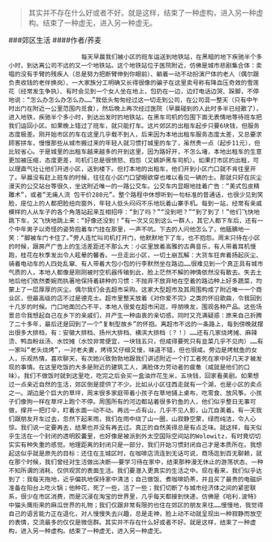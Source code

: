 > 其实并不存在什么好或者不好。就是这样，结束了一种虚构，进入另一种虚构。结束了一种虚无，进入另一种虚无。

###郊区生活
####作者/荞麦

						每天早晨我们被小区的班车运送到地铁站，在黑暗的地下疾驰半个多小时，到达离公司不远的又一个地铁站。这个地铁站位于医院附近，仿佛是城市悲剧集合体：卖唱的没有手臂的残疾人（总是努力把断臂伸到你眼前）、躺着一动不动扮演尸体的老人（偶尔跟负责收钱的老伴换岗）、一大家族分工明确又长得很像的骗子在这里卖号称有降血压奇效的雪莲花（经常发生争执）、有时会见到一个女人坐在地上，包扔在一边，边打电话边哭、跺脚，不停地说：“怎么办怎么办怎么办……”我低头匆匆经过这一切走到公司，在公司混一整天（只有中午时出门在附近一公里范围内觅食），然后晚上再次经过医院（早晨碰到的人此时多半已经散了），进入地铁，疾驰半个多小时，到达出发时的地铁站，在黑车司机的包围下面无表情地等待班车把我们运回小区。如果晚上错过了班车，就只能打车。这片郊区的出租车起步只要6块钱，但服务态度极差。刚开始市区的车在这里几乎载不到人，后来因为本地出租车服务态度太差，又总要求顾客拼车，慢慢那些从城市搬过来的年轻人就习惯打城里的车了，虽然贵一点（起步11元），但比较省心。于是城里的出租车越来越多的开到这里，因为路好开，不怎么堵，本地出租车的生意更加被压缩，态度更差，司机们总是很愤怒、抱怨（又嫉妒黑车司机）。如果打市区的出租，可以理直气壮让他们开进小区，送到楼下。但打本地的出租车，他们开到小区门口就不肯往里开了。早晨没有赶上班车的时候，往往在小区门口望眼欲穿也难以看见一辆的士。那就只好在灰尘漫天的公交站台等很久，坐这附近唯一的一路公交车。公交车内显眼地挂着广告：“美式包皮精雕术”，或者“无痛人流 包干价280元”。整个路程中休想听到一句标准的普通话，也很少见到笑脸，座位上的人都把脸扭向窗外，年轻人低头闷闷不乐地玩着山寨手机。每到一站，经常有亲戚模样的人从车子的各个角落站起来互相招呼：“到了吗？”“没到吧？”“到了到了！”他们飞快地跳下车，又飞快地跳上来：“好像还没到！”有一次又见到这么一群人，其它人都下车后，还有一个中年男子以奇怪的姿势抱着车门挂在那里，一声不吭。下去的人问他怎么了，他腼腆地一笑：“脚被车门卡住了。”旁人连忙叫司机打开门，他默默地下了车，也不抱怨。周末只待在小区的时候，跟房产广告上的生活差距还不那么大：小区里放着高雅的古典音乐，有人带着耳机慢跑，桂花在秋季发出令人眩晕的馨香。一旦走出小区，一切土崩瓦解：大货车狂奔着扬起灰尘、骑着电动车的人四处乱窜、有人带着大包小包的行李默然坐在路边……很难见到一个真正具有城市气质的人，本地人都像是刚刚被时空机器传输到此，脸上茫然不解的神情依然没有散去。失去土地后他们依然委婉而执著地保持着耕种的习惯：不抛弃不放弃地在空着的路边种上好多蔬菜，均蒙上了一层厚厚的灰尘。偶尔我们会去超市采购。这家大型超市及其周围构成了附近唯一一个商业区，但最高级的店不过是德克士。超市里整天放着《对你爱不完》之类的怀旧歌曲，令我回到十几岁的时候。门口地面凹凸不平，本地人很爱在超市闲逛，呼朋唤友，围观各种产品。这些场景总令我想起自己在乡下的亲戚们，并产生一种由衷的亲切感，同时又充满疑惑：原来自己折腾了二十多年，最后还是回到了一个“复制型故乡”的怀抱。离超市不远的一条路上，每到傍晚就摆出很多大排档，有：安徽大排档、扬州大排档、横滨大排档（？！）……还有几家烧烤摊、麻辣烫、鸭血粉丝汤、水饺摊（水饺非常便宜，一块钱五只，但咸得要死只有韭菜几乎不见肉）……有一家叫“老头烧烤”，一对老夫妻，烤得又仔细又慢，味道不错，但也很咸。旁边是烤鱿鱼的女人，乐观热情，喜欢聊天，有次她兴致勃勃地跟我们讲述附近一个打工者死在家中好几天才被发现的事情。在这里吃饭的大多是附近的建筑工人，满脸体力劳动者的疲惫（咸就是他们的口味）。我们不做饭时就到这里吃，吃完之后会买一盒油炸花生米，五块钱，回家看美剧。如果想过一点亲近自然的生活，郊区倒是提供了不少。比如从小区往西走就有一个湖，也是小区的卖点之一。湖边是个巨大的草坪，周末很多家庭带着小孩子在草地铺上桌布，吃零食、放风筝。小孩子们像狗一样在草坪上跑个不停。周围所有的河边都站着很多钓鱼的人，他们似乎整日无事可做，撑开一把打伞，盯着水面一动不动。再远一点有山，几乎不见人影，山兀自美着。有一天我们跟朋友开车过去，忽然下起来雨，我们在雨中绕了山一圈，山寂静空蒙，绿而纯洁，令人心惊。我们说一定要再去，结果也并没有再去过。真正的自然美得总是有点乏味。就这样，每天似乎生活在一个封闭的透明胶囊里，也好像是被派到外太空国际空间站的Wolowitz，有时竟切切实实有种失重的感觉。地理距离的封闭只是一部分，我们开始习惯封闭自己才是本质所在。我想起这似乎就是原先的目标：还住在主城区时，在咖啡店流连到无话可说，商场逛到百无聊赖，就在那个时候，我们曾经对生活做出决断——要学习待在家中，结束那种漫无休止的游荡状态、一种不知所谓的消耗、仅供观赏的表面生活。我们要潜入更真实的生活之中。现在看来，我们似乎达到了：我每天拖地，近乎偏执地保持家中清洁；自己做饭、煮咖啡奶茶，并且买了最贵的电磁炉准备在阳台上吃火锅；他种花，死了一些，活了一些；我们切断了与城市经济体之间的紧密联系，很少在市区消费，而是沉浸在淘宝的世界里，几乎每天都接到快递，仿佛是《哈利.波特》中猫头鹰衔来的麻瓜世界的礼物；我们仅跟非常有限的也住在郊区的朋友来往……慢慢地，我觉得自己的语言能力正在退化，对人慢慢失去兴趣，总是走神，脸上动不动就呈现出一种寂静而放空的表情，交流最多的仅仅是微信群。其实并不存在什么好或者不好。就是这样，结束了一种虚构，进入另一种虚构。结束了一种虚无，进入另一种虚无。			  		